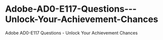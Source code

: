 # Adobe-AD0-E117-Questions---Unlock-Your-Achievement-Chances
Adobe AD0-E117 Questions - Unlock Your Achievement Chances
